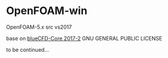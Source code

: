 # OpenFOAM-win
OpenFOAM-5.x src 
vs2017

base on [blueCFD-Core 2017-2](http://bluecfd.github.io/Core/Downloads/#bluecfd-core-2017-2)
GNU GENERAL PUBLIC LICENSE

to be continued...
